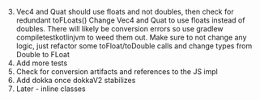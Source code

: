 
3. Vec4 and Quat should use floats and not doubles, then check for redundant toFLoats()
   Change Vec4 and Quat to use floats instead of doubles. There will likely be conversion errors so use gradlew compiletestkotlinjvm to weed them out.
   Make sure to not change any logic, just refactor some toFloat/toDouble calls and change types from Double to FLoat
5. Add more tests
6. Check for conversion artifacts and references to the JS impl
7. Add dokka once dokkaV2 stabilizes
8. Later - inline classes